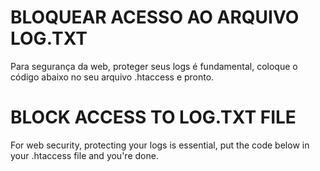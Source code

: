 # BLOQUEAR ACESSO AO ARQUIVO LOG.TXT #

Para segurança da web, proteger seus logs é fundamental, coloque o código abaixo no seu arquivo .htaccess e pronto.

# BLOCK ACCESS TO LOG.TXT FILE #

For web security, protecting your logs is essential, put the code below in your .htaccess file and you're done.
